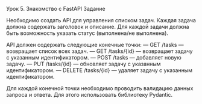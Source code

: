 Урок 5. Знакомство с FastAPI
Задание

Необходимо создать API для управления списком задач. Каждая задача должна содержать заголовок и описание. Для каждой задачи должна быть возможность указать статус (выполнена/не выполнена).

API должен содержать следующие конечные точки:
— GET /tasks — возвращает список всех задач.
— GET /tasks/{id} — возвращает задачу с указанным идентификатором.
— POST /tasks — добавляет новую задачу.
— PUT /tasks/{id} — обновляет задачу с указанным идентификатором.
— DELETE /tasks/{id} — удаляет задачу с указанным идентификатором.

Для каждой конечной точки необходимо проводить валидацию данных запроса и ответа. Для этого использовать библиотеку Pydantic.